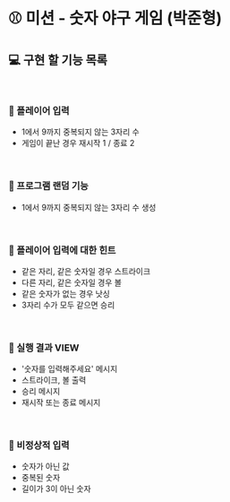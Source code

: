# :baseball: 미션 - 숫자 야구 게임 (박준형)

## :computer: 구현 할 기능 목록 
<br>

### :game_die: 플레이어 입력
- 1에서 9까지 중복되지 않는 3자리 수 
- 게임이 끝난 경우 재시작 1 / 종료 2

<br>

### :game_die: 프로그램 랜덤 기능
- 1에서 9까지 중복되지 않는 3자리 수 생성

<br>

### :game_die: 플레이어 입력에 대한 힌트
- 같은 자리, 같은 숫자일 경우 스트라이크
- 다른 자리, 같은 숫자일 경우 볼
- 같은 숫자가 없는 경우 낫싱
- 3자리 수가 모두 같으면 승리

<br>

### :game_die: 실행 결과 VIEW
- '숫자를 입력해주세요' 메시지 
- 스트라이크, 볼 출력
- 승리 메시지
- 재시작 또는 종료 메시지

<br>

### :game_die: 비정상적 입력
- 숫자가 아닌 값
- 중복된 숫자
- 길이가 3이 아닌 숫자
